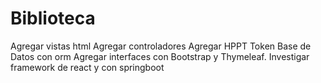 # Biblioteca
Agregar vistas html
Agregar controladores
Agregar HPPT Token
Base de Datos con orm
Agregar interfaces con Bootstrap y Thymeleaf.
Investigar framework de react y con springboot 
